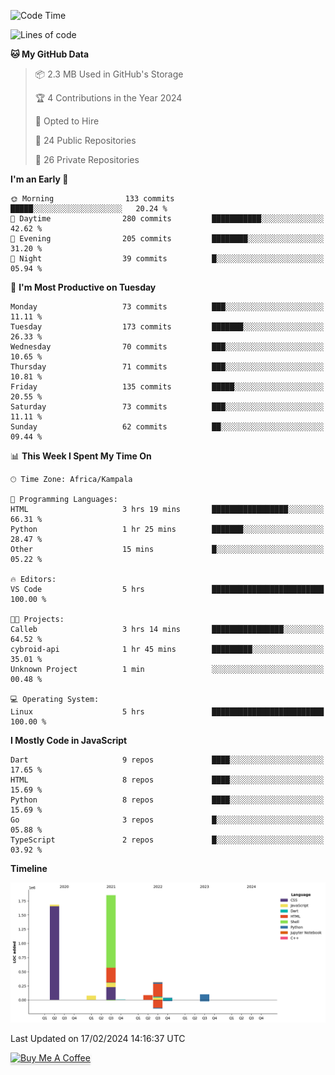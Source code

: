 <!--START_SECTION:waka-->
![Code Time](http://img.shields.io/badge/Code%20Time-434%20hrs%2011%20mins-blue)

![Lines of code](https://img.shields.io/badge/From%20Hello%20World%20I%27ve%20Written-4.1%20million%20lines%20of%20code-blue)

**🐱 My GitHub Data** 

> 📦 2.3 MB Used in GitHub's Storage 
 > 
> 🏆 4 Contributions in the Year 2024
 > 
> 💼 Opted to Hire
 > 
> 📜 24 Public Repositories 
 > 
> 🔑 26 Private Repositories 
 > 
**I'm an Early 🐤** 

```text
🌞 Morning                133 commits         █████░░░░░░░░░░░░░░░░░░░░   20.24 % 
🌆 Daytime                280 commits         ███████████░░░░░░░░░░░░░░   42.62 % 
🌃 Evening                205 commits         ████████░░░░░░░░░░░░░░░░░   31.20 % 
🌙 Night                  39 commits          █░░░░░░░░░░░░░░░░░░░░░░░░   05.94 % 
```
📅 **I'm Most Productive on Tuesday** 

```text
Monday                   73 commits          ███░░░░░░░░░░░░░░░░░░░░░░   11.11 % 
Tuesday                  173 commits         ███████░░░░░░░░░░░░░░░░░░   26.33 % 
Wednesday                70 commits          ███░░░░░░░░░░░░░░░░░░░░░░   10.65 % 
Thursday                 71 commits          ███░░░░░░░░░░░░░░░░░░░░░░   10.81 % 
Friday                   135 commits         █████░░░░░░░░░░░░░░░░░░░░   20.55 % 
Saturday                 73 commits          ███░░░░░░░░░░░░░░░░░░░░░░   11.11 % 
Sunday                   62 commits          ██░░░░░░░░░░░░░░░░░░░░░░░   09.44 % 
```


📊 **This Week I Spent My Time On** 

```text
🕑︎ Time Zone: Africa/Kampala

💬 Programming Languages: 
HTML                     3 hrs 19 mins       █████████████████░░░░░░░░   66.31 % 
Python                   1 hr 25 mins        ███████░░░░░░░░░░░░░░░░░░   28.47 % 
Other                    15 mins             █░░░░░░░░░░░░░░░░░░░░░░░░   05.22 % 

🔥 Editors: 
VS Code                  5 hrs               █████████████████████████   100.00 % 

🐱‍💻 Projects: 
Calleb                   3 hrs 14 mins       ████████████████░░░░░░░░░   64.52 % 
cybroid-api              1 hr 45 mins        █████████░░░░░░░░░░░░░░░░   35.01 % 
Unknown Project          1 min               ░░░░░░░░░░░░░░░░░░░░░░░░░   00.48 % 

💻 Operating System: 
Linux                    5 hrs               █████████████████████████   100.00 % 
```

**I Mostly Code in JavaScript** 

```text
Dart                     9 repos             ████░░░░░░░░░░░░░░░░░░░░░   17.65 % 
HTML                     8 repos             ████░░░░░░░░░░░░░░░░░░░░░   15.69 % 
Python                   8 repos             ████░░░░░░░░░░░░░░░░░░░░░   15.69 % 
Go                       3 repos             █░░░░░░░░░░░░░░░░░░░░░░░░   05.88 % 
TypeScript               2 repos             █░░░░░░░░░░░░░░░░░░░░░░░░   03.92 % 
```



**Timeline**

![Lines of Code chart](https://raw.githubusercontent.com/drexhacker/drexhacker/main/assets/bar_graph.png)


 Last Updated on 17/02/2024 14:16:37 UTC
<!--END_SECTION:waka-->

<a href="https://www.buymeacoffee.com/drexsoftorg" target="_blank"><img src="https://www.buymeacoffee.com/assets/img/custom_images/orange_img.png" alt="Buy Me A Coffee" style="height: 41px !important;width: 174px !important;box-shadow: 0px 3px 2px 0px rgba(190, 190, 190, 0.5) !important;-webkit-box-shadow: 0px 3px 2px 0px rgba(190, 190, 190, 0.5) !important;" ></a>


<!---
drexhacker/drexhacker is a ✨ special ✨ repository because its `README.md` (this file) appears on your GitHub profile.
You can click the Preview link to take a look at your changes.
--->
